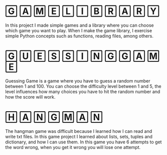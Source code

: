 
# 🄶 🄰 🄼 🄴    🄻 🄸 🄱 🅁 🄰 🅁 🅈
In this project I made simple games and a library where you can choose which game you want to play. 
When I make the game library, I exercise simple Python concepts such as functions, reading files, among others.
# 🄶 🅄 🄴 🅂 🅂 🄸 🄽 🄶 🄶 🄰 🄼 🄴
Guessing Game is a game where you have to guess a random number between 1 and 100.
You can choose the difficulty level between 1 and 5,
the level influences how many choices you have to hit the random number and how the score will work.
# 🄷 🄰 🄽 🄶 🄼 🄰 🄽
The hangman game was difficult because I learned how I can read and write txt files. 
In this game project I learned about lists, sets, tuples and dictionary, and how I can use them. 
In this game you have 6 attempts to get the word wrong, when you get it wrong you will lose one attempt.
